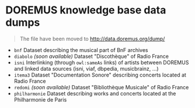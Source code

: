# DOREMUS knowledge base data dumps

> The file have been moved to http://data.doremus.org/dump/

* `bnf` Dataset describing the musical part of BnF archives
* `diabolo` _(soon available)_ Dataset "Discothèque" of Radio France
* `isni` Interlinking (through `owl:sameAs` links) of artists between DOREMUS and linked data sources (isni, viaf, dbpedia, musicbrainz, ...)
* `itema3` Dataset "Documentation Sonore" describing concerts located at Radio France
* `redomi` _(soon available)_ Dataset "Bibliothèque Musicale" of Radio France
* `philharmonie` Dataset describing works and concerts located at the Philharmonie de Paris

